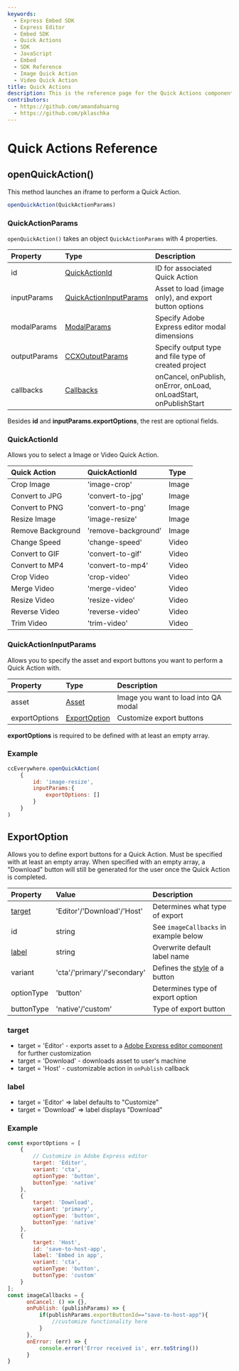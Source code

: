 ```yaml
---
keywords:
  - Express Embed SDK
  - Express Editor
  - Embed SDK
  - Quick Actions
  - SDK
  - JavaScript
  - Embed
  - SDK Reference
  - Image Quick Action
  - Video Quick Action
title: Quick Actions
description: This is the reference page for the Quick Actions component.
contributors:
  - https://github.com/amandahuarng
  - https://github.com/pklaschka
---
```

# Quick Actions Reference

## openQuickAction()
This method launches an iframe to perform a Quick Action.

```js
openQuickAction(QuickActionParams) 
```

### QuickActionParams
`openQuickAction()` takes an object `QuickActionParams` with 4 properties. 

| Property | Type | Description
| :-- | :--| :--
| id | [QuickActionId](#quickactionid) | ID for associated Quick Action
| inputParams | [QuickActionInputParams](#quickactioninputparams) | Asset to load (image only), and export button options
| modalParams | [ModalParams](../shared_types/index.md#modalparams) | Specify Adobe Express editor modal dimensions
| outputParams | [CCXOutputParams](../shared_types/index.md#ccxoutputparams) | Specify output type and file type of created project
| callbacks | [Callbacks](../shared_types/index.md#callbacks) | onCancel, onPublish, onError, onLoad, onLoadStart, onPublishStart
Besides **id** and **inputParams.exportOptions**, the rest are optional fields. 


### QuickActionId
Allows you to select a Image or Video Quick Action.

| Quick Action | QuickActionId | Type
| :-- | :-- | :--
| Crop Image | 'image-crop' | Image
| Convert to JPG | 'convert-to-jpg' | Image
| Convert to PNG | 'convert-to-png' | Image
| Resize Image | 'image-resize' | Image
| Remove Background | 'remove-background' | Image
| Change Speed | 'change-speed' | Video
| Convert to GIF | 'convert-to-gif' | Video
| Convert to MP4 | 'convert-to-mp4' | Video
| Crop Video | 'crop-video' | Video
| Merge Video | 'merge-video' | Video
| Resize Video | 'resize-video' | Video
| Reverse Video | 'reverse-video' | Video
| Trim Video | 'trim-video' | Video


### QuickActionInputParams

Allows you to specify the asset and export buttons you want to perform a Quick Action with. 

| Property | Type | Description 
| :-- | :--| :--
| asset | [Asset](#asset) | Image you want to load into QA modal
| exportOptions | [ExportOption](#export-option) | Customize export buttons 

**exportOptions** is required to be defined with at least an empty array.

### Example
```js
ccEverywhere.openQuickAction(
    {
        id: 'image-resize',
        inputParams:{
            exportOptions: []
        }
    }
)
```

## ExportOption
Allows you to define export buttons for a Quick Action. 
Must be specified with at least an empty array. When specified with an empty array, a "Download" button will still be generated for the user once the Quick Action is completed.

| Property | Value | Description
| :-- | :--|:--
| [target](#target) | 'Editor'/'Download'/'Host' | Determines what type of export 
| id | string | See `imageCallbacks` in example below
|[label](#label) | string | Overwrite default label name
| variant | 'cta'/'primary'/'secondary' | Defines the [style](https://spectrum.adobe.com/page/button/) of a button
| optionType| 'button' | Determines type of export option 
| buttonType | 'native'/'custom' | Type of export button

### target
  * target = 'Editor' - exports asset to a [Adobe Express editor component](../ccx_editor/index.md) for further customization
  * target = 'Download' - downloads asset to user's machine
  * target = 'Host' - customizable action in `onPublish` callback
### label
  * target = 'Editor' => label defaults to "Customize"
  * target = 'Download' => label displays "Download"

### Example
```js
const exportOptions = [
    {
        // Customize in Adobe Express editor
        target: 'Editor',
        variant: 'cta',
        optionType: 'button',
        buttonType: 'native'
    },
    {
        target: 'Download',
        variant: 'primary',
        optionType: 'button',
        buttonType: 'native'
    },
    {
        target: 'Host',
        id: 'save-to-host-app',
        label: 'Embed in app',
        variant: 'cta',
        optionType: 'button',
        buttonType: 'custom'
    }
];
const imageCallbacks = {
      onCancel: () => {},
      onPublish: (publishParams) => {
          if(publishParams.exportButtonId=="save-to-host-app"){
              //customize functionality here
          }
      },
      onError: (err) => {
          console.error('Error received is', err.toString())
      }
}
```


